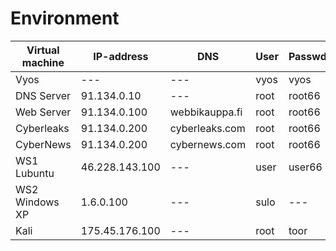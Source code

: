 # Environment

|Virtual machine|IP-address|DNS|User|Passwd|User2|Passwd2|
|---|---|---|---|---|---|---|
|Vyos|---|---|vyos|vyos|---|---|
|DNS Server|91.134.0.10|---|root|root66|---|---|
|Web Server|91.134.0.100|webbikauppa.fi|root|root66|user|user66|
|Cyberleaks|91.134.0.200|cyberleaks.com|root|root66|user|user66|
|CyberNews|91.134.0.200|cybernews.com|root|root66|user|user66|
|WS1 Lubuntu|46.228.143.100|---|user|user66|---|---|
|WS2 Windows XP|1.6.0.100|---|sulo|---|---|---|
|Kali|175.45.176.100|---|root|toor|---|---|
